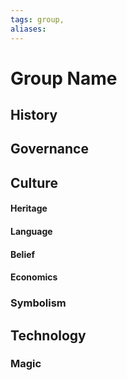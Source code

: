 ```yaml
---
tags: group, 
aliases:
---
```


# Group Name
## History
## Governance
## Culture
#### Heritage
#### Language
#### Belief
#### Economics
### Symbolism
## Technology
### Magic